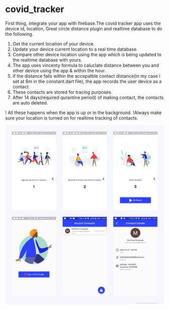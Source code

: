 # covid_tracker

First thing, integrate your app with firebase.The covid tracker app uses the device id, location, Great circle distance plugin and realtime database to do the following.
1. Get the current location of your device.
2. Update your device current location to a real time database.
3. Compare other device location using the app which is being updated to the realtime database with yours.
4. The app uses vincenty formula to caluclate distance between you and other device using the app & within the hour.
5. if the distance falls within the accepatble contact distance(in my case i set at 6m in the constant.dart file), 
   the app records the user device as a contact.
6. These contacts are stored for tracing purposes. 
7. After 14 days(required qurantine period) of making contact, the contacts are auto deleted.

! All these happens when the app is up or in the background.
!Always make sure your location is turned on for realtime tracking of contacts.

![alt text](https://github.com/Dennis247/covid-tracker/blob/master/lib/ss/screenshot.jpg)


